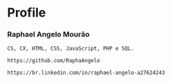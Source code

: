 # Profile

### Raphael Angelo Mourão

~~~
CS, CX, HTML, CSS, JavaScript, PHP e SQL.
~~~

~~~
https://github.com/RaphaAngelo
~~~

~~~
https://br.linkedin.com/in/raphael-angelo-a27624243
~~~
